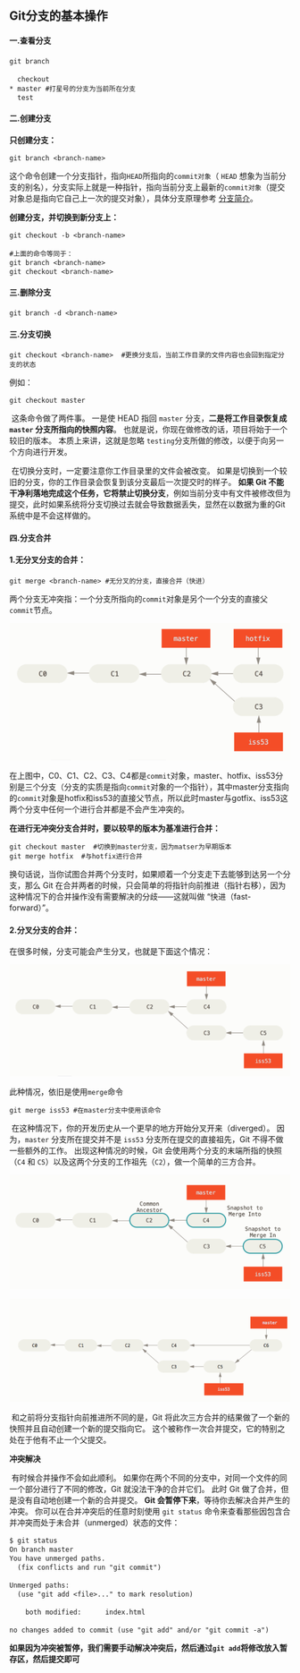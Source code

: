 ## Git分支的基本操作

#### 一.查看分支

```shell
git branch

  checkout
* master #打星号的分支为当前所在分支
  test
```



#### 二.创建分支

**只创建分支：**

```shell
git branch <branch-name>
```

​	这个命令创建一个分支指针，指向`HEAD`所指向的`commit对象`（ `HEAD` 想象为当前分支的别名），分支实际上就是一种指针，指向当前分支上最新的`commit对象`（提交对象总是指向它自己上一次的提交对象），具体分支原理参考 [分支简介](https://git-scm.com/book/zh/v2/Git-%E5%88%86%E6%94%AF-%E5%88%86%E6%94%AF%E7%AE%80%E4%BB%8B)。

**创建分支，并切换到新分支上：**

```shell
git checkout -b <branch-name>

#上面的命令等同于：
git branch <branch-name>
git checkout <branch-name>
```



#### 三.删除分支

```shell
git branch -d <branch-name>
```



#### 三.分支切换

```shell
git checkout <branch-name>  #更换分支后，当前工作目录的文件内容也会回到指定分支的状态
```

例如：

```shell
git checkout master 
```

​	这条命令做了两件事。 一是使 HEAD 指回 `master` 分支，**二是将工作目录恢复成 `master` 分支所指向的快照内容**。 也就是说，你现在做修改的话，项目将始于一个较旧的版本。 本质上来讲，这就是忽略 `testing`分支所做的修改，以便于向另一个方向进行开发。

​	在切换分支时，一定要注意你工作目录里的文件会被改变。 如果是切换到一个较旧的分支，你的工作目录会恢复到该分支最后一次提交时的样子。 **如果 Git 不能干净利落地完成这个任务，它将禁止切换分支**，例如当前分支中有文件被修改但为提交，此时如果系统将分支切换过去就会导致数据丢失，显然在以数据为重的Git系统中是不会这样做的。

#### 四.分支合并

#### 	1.无分叉分支的合并：

```shell
git merge <branch-name> #无分叉的分支，直接合并（快进）
```

两个分支无冲突指：一个分支所指向的`commit`对象是另个一个分支的直接父`commit`节点。

![](../images/30.png)

​	在上图中，C0、C1、C2、C3、C4都是`commit`对象，master、hotfix、iss53分别是三个分支（分支的实质是指向`commit`对象的一个指针），其中master分支指向的`commit`对象是hotfix和iss53的直接父节点，所以此时master与gotfix、iss53这两个分支中任何一个进行合并都是不会产生冲突的。

**在进行无冲突分支合并时，要以较早的版本为基准进行合并：**

```shell
git checkout master  #切换到master分支，因为matser为早期版本
git merge hotfix  #与hotfix进行合并
```

​	换句话说，当你试图合并两个分支时，如果顺着一个分支走下去能够到达另一个分支，那么 Git 在合并两者的时候，只会简单的将指针向前推进（指针右移），因为这种情况下的合并操作没有需要解决的分歧——这就叫做 “快进（fast-forward）”。



#### 2.分叉分支的合并：

在很多时候，分支可能会产生分叉，也就是下面这个情况：

![](../images/31.png)

此种情况，依旧是使用`merge`命令

```shell
git merge iss53 #在master分支中使用该命令
```

​	在这种情况下，你的开发历史从一个更早的地方开始分叉开来（diverged）。 因为，`master` 分支所在提交并不是 `iss53` 分支所在提交的直接祖先，Git 不得不做一些额外的工作。 出现这种情况的时候，Git 会使用两个分支的末端所指的快照（`C4` 和 `C5`）以及这两个分支的工作祖先（`C2`），做一个简单的三方合并。

![](../images/32.png)

![](../images/33.png)

​	和之前将分支指针向前推进所不同的是，Git 将此次三方合并的结果做了一个新的快照并且自动创建一个新的提交指向它。 这个被称作一次合并提交，它的特别之处在于他有不止一个父提交。

**冲突解决**	

​	有时候合并操作不会如此顺利。 如果你在两个不同的分支中，对同一个文件的同一个部分进行了不同的修改，Git 就没法干净的合并它们。 此时 Git 做了合并，但是没有自动地创建一个新的合并提交。 **Git 会暂停下来**，等待你去解决合并产生的冲突。 你可以在合并冲突后的任意时刻使用 `git status` 命令来查看那些因包含合并冲突而处于未合并（unmerged）状态的文件：

```console
$ git status
On branch master
You have unmerged paths.
  (fix conflicts and run "git commit")

Unmerged paths:
  (use "git add <file>..." to mark resolution)

    both modified:      index.html

no changes added to commit (use "git add" and/or "git commit -a")
```

​	**如果因为冲突被暂停，我们需要手动解决冲突后，然后通过`git add`将修改放入暂存区，然后提交即可**
